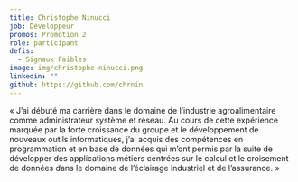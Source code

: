 ```yaml
---
title: Christophe Ninucci
job: Développeur
promos: Promotion 2
role: participant
defis:
  - Signaux Faibles
image: img/christophe-ninucci.png
linkedin: ""
github: https://github.com/chrnin
---
```

« J’ai débuté ma carrière dans le domaine de l’industrie agroalimentaire comme administrateur système et réseau. Au cours de cette expérience marquée par la forte croissance du groupe et le développement de nouveaux outils informatiques, j’ai acquis des compétences en programmation et en base de données qui m’ont permis par la suite de développer des applications métiers centrées sur le calcul et le croisement de données dans le domaine de l’éclairage industriel et de l’assurance. »